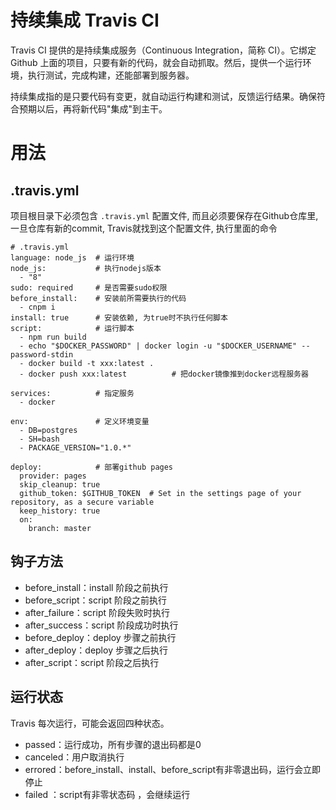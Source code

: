 # 持续集成 Travis CI

Travis CI 提供的是持续集成服务（Continuous Integration，简称 CI）。它绑定 Github 上面的项目，只要有新的代码，就会自动抓取。然后，提供一个运行环境，执行测试，完成构建，还能部署到服务器。

持续集成指的是只要代码有变更，就自动运行构建和测试，反馈运行结果。确保符合预期以后，再将新代码"集成"到主干。


# 用法

## .travis.yml
项目根目录下必须包含 `.travis.yml` 配置文件, 而且必须要保存在Github仓库里, 一旦仓库有新的commit, Travis就找到这个配置文件, 执行里面的命令
```
# .travis.yml
language: node_js  # 运行环境
node_js:           # 执行nodejs版本
  - "8"         
sudo: required     # 是否需要sudo权限
before_install:    # 安装前所需要执行的代码
  - cnpm i
install: true      # 安装依赖, 为true时不执行任何脚本
script:            # 运行脚本 
  - npm run build
  - echo "$DOCKER_PASSWORD" | docker login -u "$DOCKER_USERNAME" --password-stdin
  - docker build -t xxx:latest .
  - docker push xxx:latest          # 把docker镜像推到docker远程服务器

services:          # 指定服务
  - docker

env:               # 定义环境变量
  - DB=postgres
  - SH=bash
  - PACKAGE_VERSION="1.0.*"

deploy:            # 部署github pages
  provider: pages
  skip_cleanup: true
  github_token: $GITHUB_TOKEN  # Set in the settings page of your repository, as a secure variable
  keep_history: true
  on:
    branch: master

```


## 钩子方法
- before_install：install 阶段之前执行
- before_script：script 阶段之前执行
- after_failure：script 阶段失败时执行
- after_success：script 阶段成功时执行
- before_deploy：deploy 步骤之前执行
- after_deploy：deploy 步骤之后执行
- after_script：script 阶段之后执行


## 运行状态
Travis 每次运行，可能会返回四种状态。       

- passed：运行成功，所有步骤的退出码都是0
- canceled：用户取消执行
- errored：before_install、install、before_script有非零退出码，运行会立即停止
- failed ：script有非零状态码 ，会继续运行